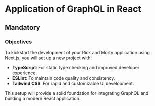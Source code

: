 # Application of GraphQL in React

## Mandatory

### Objectives

To kickstart the development of your Rick and Morty application using Next.js, you will set up a new project with:

- **TypeScript**: For static type checking and improved developer experience.
- **ESLint**: To maintain code quality and consistency.
- **Tailwind CSS**: For rapid and customizable UI development.

This setup will provide a solid foundation for integrating GraphQL and building a modern React application.
